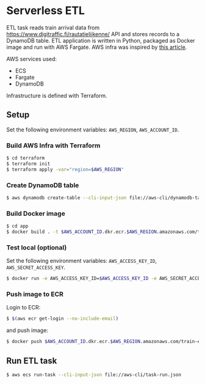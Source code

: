 # Serverless ETL

ETL task reads train arrival data from <https://www.digitraffic.fi/rautatieliikenne/> API and stores records to a DynamoDB table. ETL application is written in Python, packaged as Docker image and run with AWS Fargate. AWS infra was inspired by [this article](https://www.lewuathe.com/simple-etl-running-on-docker-and-ecs.html).

AWS services used:

- ECS
- Fargate
- DynamoDB

Infrastructure is defined with Terraform.

## Setup 

Set the following environment variables: `AWS_REGION`, `AWS_ACCOUNT_ID`.

### Build AWS Infra with Terraform

```bash
$ cd terraform
$ terraform init
$ terraform apply -var="region=$AWS_REGION"
```

### Create DynamoDB table

```bash
$ aws dynamodb create-table --cli-input-json file://aws-cli/dynamodb-table.json
```

### Build Docker image

```bash
$ cd app
$ docker build . -t $AWS_ACCOUNT_ID.dkr.ecr.$AWS_REGION.amazonaws.com/train-etl:latest
```

### Test local (optional)

Set the following environment variables: `AWS_ACCESS_KEY_ID`, `AWS_SECRET_ACCESS_KEY`.

```bash
$ docker run -e AWS_ACCESS_KEY_ID=$AWS_ACCESS_KEY_ID -e AWS_SECRET_ACCESS_KEY=$AWS_SECRET_ACCESS_KEY -p 8080:8080 AWS_ACCOUNT_ID.dkr.ecr.AWS_REGION.amazonaws.com/train-etl:latest --train_number=8322 --weeks=1
```

### Push image to ECR

Login to ECR:

```bash
$ $(aws ecr get-login --no-include-email)
```

and push image:

```bash
$ docker push $AWS_ACCOUNT_ID.dkr.ecr.$AWS_REGION.amazonaws.com/train-etl:latest
```

## Run ETL task

```bash
$ aws ecs run-task --cli-input-json file://aws-cli/task-run.json
```

